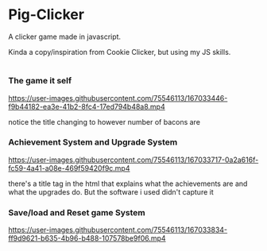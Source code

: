 # Pig-Clicker
A clicker game made in javascript.

Kinda a copy/inspiration from Cookie Clicker, but using my JS skills.

#

### The game it self

https://user-images.githubusercontent.com/75546113/167033446-f9b44182-ea3e-41b2-8fc4-17ed794b48a8.mp4

notice the title changing to however number of bacons are

### Achievement System and Upgrade System

https://user-images.githubusercontent.com/75546113/167033717-0a2a616f-fc59-4a41-a08e-469f59420f9c.mp4

there's a title tag in the html that explains what the achievements are and what the upgrades do. But the software i used didn't capture it

### Save/load and Reset game System

https://user-images.githubusercontent.com/75546113/167033834-ff9d9621-b635-4b96-b488-107578be9f06.mp4
